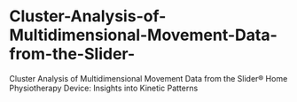 # Cluster-Analysis-of-Multidimensional-Movement-Data-from-the-Slider-
Cluster Analysis of Multidimensional Movement Data from the Slider® Home Physiotherapy Device: Insights into Kinetic Patterns
